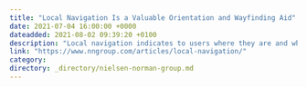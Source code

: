 ```yaml
---
title: "Local Navigation Is a Valuable Orientation and Wayfinding Aid"
date: 2021-07-04 16:00:00 +0000
dateadded: 2021-08-02 09:39:20 +0100
description: "Local navigation indicates to users where they are and what other content is nearby in an information hierarchy."
link: "https://www.nngroup.com/articles/local-navigation/"
category:
directory: _directory/nielsen-norman-group.md
---
```

